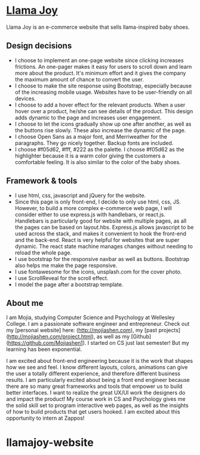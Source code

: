# [Llama Joy](http://llama-joy.herokuapp.com/)

Llama Joy is an e-commerce website that sells llama-inspired baby shoes.

## Design decisions

* I choose to implement an one-page website since clicking increases frictions. An one-pager makes it easy for users to scroll down and learn more about the product. It's minimum effort and it gives the company the maximum amount of chance to convert the user.
* I choose to make the site response using Bootstrap, especially because of the increasing mobile usage. Websites have to be user-friendly on all devices.
* I choose to add a hover effect for the relevant products. When a user hover over a product, he/she can see details of the product. This design adds dynamic to the page and increases user engagement.
* I choose to let the icons gradually show up one after another, as well as the buttons rise slowly. These also increase the dynamic of the page.
* I choose Open Sans as a major font, and Merriweather for the paragraphs. They go nicely together. Backup fonts are included.
* I choose #f05d62, #fff, #222 as the palette. I choose #f05d62 as the highlighter because it is a warm color giving the customers a comfortable feeling. It is also similar to the color of the baby shoes.

## Framework & tools

* I use html, css, javascript and jQuery for the website.
* Since this page is only front-end, I decide to only use html, css, JS. However, to build a more complex e-commerce web page, I will consider either to use express.js with handlebars, or react.js. Handlebars is particularly good for website with multiple pages, as all the pages can be based on layout.hbs. Express.js allows javascript to be used across the stack, and makes it convenient to hook the front-end and the back-end. React is very helpful for websites that are super dynamic. The react state machine manages changes without needing to reload the whole page.
* I use bootstrap for the responsive navbar as well as buttons. Bootstrap also helps me make the page responsive.
* I use fontawesome for the icons, unsplash.com for the cover photo.
* I use ScrollReveal for the scroll effect.
* I model the page after a bootstrap template.

## About me

I am Mojia, studying Computer Science and Psychology at Wellesley College. I am a passionate software engineer and entrepreneur. Check out my [personal website] here: (http://mojiashen.com),  my [past projects] (http://mojiashen.com/project.html), as well as my [Github] (https://github.com/Mojiashen1). I started on CS just last semester! But my learning has been exponential.

I am excited about front-end engineering because it is the work that shapes how we see and feel. I know different layouts, colors, animations can give the user a totally different experience, and therefore different business results. I am particularly excited about being a front end engineer because there are so many great frameworks and tools that empower us to build better interfaces. I want to realize the great UX/UI work the designers do and impact the product! My course work in CS and Psychology gives me the solid skill set to program interactive web pages, as well as the insights of how to build products that get users hooked. I am excited about this opportunity to intern at Zappos!
# llamajoy-website
